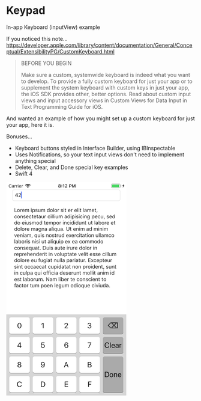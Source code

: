 # Keypad
In-app Keyboard (inputView) example

If you noticed this note...
https://developer.apple.com/library/content/documentation/General/Conceptual/ExtensibilityPG/CustomKeyboard.html

> BEFORE YOU BEGIN
>
> Make sure a custom, systemwide keyboard is indeed what you want to develop. To provide a fully custom keyboard for just your app or to supplement the system keyboard with custom keys in just your app, the iOS SDK provides other, better options. Read about custom input views and input accessory views in Custom Views for Data Input in Text Programming Guide for iOS.

And wanted an example of how you might set up a custom keyboard for just your app, here it is.

Bonuses...
- Keyboard buttons styled in Interface Builder, using IBInspectable
- Uses Notifications, so your text input views don't need to implement anything special
- Delete, Clear, and Done special key examples
- Swift 4

![screenshot](screenshot.png)
